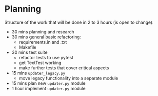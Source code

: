 # Planning
Structure of the work that will be done in 2 to 3 hours (is open to change):
- 30 mins planning and research
- 30 mins general basic refactoring:
  - requirements.in and .txt
  - Makefile
- 30 mins test suite
  - refactor tests to use pytest
  - get TextTest working
  - make further tests that cover critical aspects
- 15 mins `updater_legacy.py`
  - move legacy functionality into a separate module
- 15 mins plan new `updater.py` module
- 1 hour implement `updater.py` module
